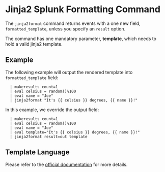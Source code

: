 # Jinja2 Splunk Formatting Command

The `jinja2format` command returns events with a one new field,
`formatted_template`, unless you specify an `result` option.

The command has one mandatory parameter, **template**, which needs
to hold a valid jinja2 template.

## Example

The following example will output the rendered template into
`formatted_template` field:

```text
  | makeresults count=1 
  | eval celsius = random()%100 
  | eval name = "Joe" 
  | jinja2format "It's {{ celsius }} degrees, {{ name }}!"
```

In this example, we override the output field:

```text
  | makeresults count=1
  | eval celsius = random()%100 
  | eval name = "Joe" 
  | eval template="It's {{ celsius }} degrees, {{ name }}!"
  | jinja2format result=out template
```

## Template Language

Please refer to the [official
documentation](https://jinja.palletsprojects.com/en/latest/templates/) for more
details.
